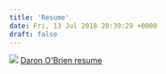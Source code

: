```yaml
---
title: 'Resume'
date: Fri, 13 Jul 2018 20:39:29 +0000
draft: false
---
```


![](https://daronobrien.me/wp-content/uploads/2018/07/Daron_OBrien.png) [Daron O'Brien resume](https://daronobrien.me/wp-content/uploads/2018/07/Daron-OBrien-resume.pdf)